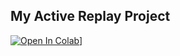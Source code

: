 ## My Active Replay Project
[![Open In Colab](https://colab.research.google.com/assets/colab-badge.svg)](https://colab.research.google.com/github/roguecat0/Guilty-Gear-Active-Replay/blob/master/)]
